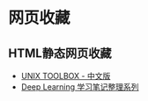 # 网页收藏

## HTML静态网页收藏


- [UNIX TOOLBOX - 中文版](https://zhanghuijun0.github.io/html/UnixToolbox-cn.html)
- [Deep Learning 学习笔记整理系列](https://zhanghuijun0.github.io/html/DeepLearning.html)